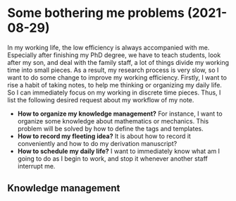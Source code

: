 # Some bothering me problems (2021-08-29)
In my working life, the low efficiency is always accompanied with me. Especially after finishing my PhD degree, we have to teach students, look after my son, and deal with the family staff, a lot of things divide my working time into small pieces. As a result, my research process is very slow, so I want to do some change to improve my working efficiency.
Firstly, I want to rise a habit of taking notes, to help me thinking or organizing my daily life. So I can immediately focus on my working in discrete time pieces. Thus, I list the following desired request about my workflow of my note.
- **How to organize my knowledge management?** For instance, I want to organize some knowledge about mathematics or mechanics. This problem will be solved by how to define the tags and templates.
- **How to record my fleeting idea?** It is about how to record it conveniently and how to do my derivation manuscript?
- **How to schedule my daily life?** I want to immediately know what am I going to do as I begin to work, and stop it whenever another staff interrupt me.

## Knowledge management

